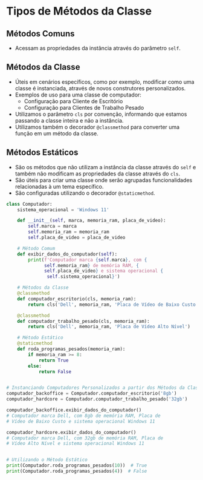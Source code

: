 # Tipos de Métodos da Classe


## Métodos Comuns


- Acessam as propriedades da instância através do parâmetro ``self``.


## Métodos da Classe


- Úteis em cenários específicos, como por exemplo, modificar  como uma classe é instanciada, através de novos construtores personalizados. 
- Exemplos de uso para uma classe de computador:
   - Configuração para Cliente de Escritório
   - Configuração para Clientes de Trabalho Pesado
- Utilizamos o parâmetro ``cls`` por convenção, informando que estamos passando
a classe inteira e não a instância.
- Utilizamos também o decorador ``@classmethod`` para converter uma função em um
método da classe.


## Métodos Estáticos


- São os métodos que não utilizam a instância da classe através do ``self`` e também não modificam as propriedades da classe através do ``cls``. 
- São úteis para criar uma classe onde serão agrupadas funcionalidades relacionadas à um tema específico.
- São configuradas utilizando o decorador ``@staticmethod``.


```python
class Computador:
    sistema_operacional = 'Windows 11'

    def __init__(self, marca, memoria_ram, placa_de_video):
        self.marca = marca
        self.memoria_ram = memoria_ram
        self.placa_de_video = placa_de_video

    # Método Comum
    def exibir_dados_do_computador(self):
        print(f'Computador marca {self.marca}, com {
              self.memoria_ram} de memória RAM, {
              self.placa_de_video} e sistema operacional {
               self.sistema_operacional}')

    # Métodos da Classe
    @classmethod
    def computador_escritorio(cls, memoria_ram):
        return cls('Dell', memoria_ram, 'Placa de Vídeo de Baixo Custo')

    @classmethod
    def computador_trabalho_pesado(cls, memoria_ram):
        return cls('Dell', memoria_ram, 'Placa de Vídeo Alto Nível')

    # Método Estático
    @staticmethod
    def roda_programas_pesados(memoria_ram):
        if memoria_ram >= 8:
            return True
        else:
            return False


# Instanciando Computadores Personalizados a partir dos Métodos da Classe
computador_backoffice = Computador.computador_escritorio('8gb')
computador_hardcore = Computador.computador_trabalho_pesado('32gb')

computador_backoffice.exibir_dados_do_computador()
# Computador marca Dell, com 8gb de memória RAM, Placa de 
# Vídeo de Baixo Custo e sistema operacional Windows 11

computador_hardcore.exibir_dados_do_computador()
# Computador marca Dell, com 32gb de memória RAM, Placa de 
# Vídeo Alto Nível e sistema operacional Windows 11


# Utilizando o Método Estático
print(Computador.roda_programas_pesados(10))  # True
print(Computador.roda_programas_pesados(4))  # False
```
